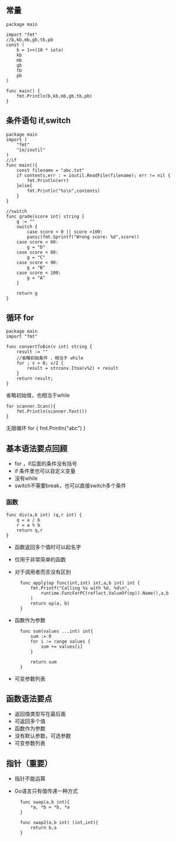 ## 常量 ##

    package main

	import "fmt"
	//b,kb,mb,gb,tb,pb
	const (
		b = 1<<(10 * iota)
		kb
		mb
		gb
		tb
		pb		
	)

	func main() {
		fmt.Println(b,kb,mb,gb,tb,pb)
	}

## 条件语句 if,switch ##

    package main
	import (
		"fmt"
		"io/ioutil"
	)
	//if 
	func main(){
		const filename = "abc.txt"
		if contents,err : = ioutil.ReadFile(filename); err != nil {
			fmt.Println(err)
		}else{
			fmt.Println("%s\n",contents)
		}
	}
	
	//switch
	func grade(score int) string {
		g := ""
		switch {
			case score < 0 || score >100:
			panic(fmt.Sprintf("Wrong score: %d",score))
		case score < 60:
			g = "D"
		case score < 80:
			g = "C"
		case score < 90:
			g = "B"
		case score < 100:
			g = "A"
		}

		return g
	}

## 循环 for  ##

	package main
	import "fmt"
	
	func convertToBin(v int) string {
		result := ""
		//省略初始条件 ，相当于 while
		for ; v > 0; v/2 {
			result = strconv.Itoa(v%2) + result
		}
		return result;
	}

省略初始值，也相当于while

	for scanner.Scan(){
		fmt.Println(scanner.Text())
	}
无限循环
	for {
		fmt.Println("abc")
	}

## 基本语法要点回顾 ##

- for ，if后面的条件没有括号
- if 条件里也可以自定义变量
- 没有while
- switch不需要break，也可以直接switch多个条件

### 函数 ###

    func div(a,b int) (q,r int) {
		q = a / b
		r = a % b
		return q,r
	}

- 函数返回多个值时可以起名字
- 仅用于非常简单的函数
- 对于调用者而言没有区别


	    func apply(op func(int,int) int,a,b int) int {
			fmt.Printf("Calling %s with %d, %d\n",
				runtime.FuncForPC(reflect.ValueOf(op)).Name(),a,b
			)
			return op(a, b)
		}


- 函数作为参数

	    func sum(values ...int) int{
			sum := 0
			for i := range values {
				sum += values[i]
			}
	
			return sum
		}

- 可变参数列表

## 函数语法要点 ##

- 返回值类型写在最后面
- 可返回多个值
- 函数作为参数
- 没有默认参数，可选参数
- 可变参数列表

## 指针（重要） ##

- 指针不能运算
- Go语言只有值传递一种方式

	    func swap(a,b int){
			*a, *b = *b, *a
		}
	
		func swap2(a,b int) (int,int){
			return b,a
		}